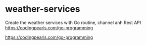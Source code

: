 # weather-services
Create the weather services with Go routine, channel anh Rest API
https://codingpearls.com/go-programming

https://codingpearls.com/go-programming
